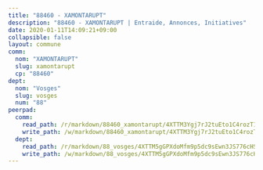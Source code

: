 ```yaml
---
title: "88460 - XAMONTARUPT"
description: "88460 - XAMONTARUPT | Entraide, Annonces, Initiatives"
date: 2020-01-11T14:09:21+09:00
collapsible: false
layout: commune
comm:
  nom: "XAMONTARUPT"
  slug: xamontarupt
  cp: "88460"
dept:
  nom: "Vosges"
  slug: vosges
  num: "88"
peerpad:
  comm:
    read_path: /r/markdown/88460_xamontarupt/4XTTM3Ygj7rJ2tuEto1C4rozT1ye3bf5ujXAth4CFb9L7pd7n
    write_path: /w/markdown/88460_xamontarupt/4XTTM3Ygj7rJ2tuEto1C4rozT1ye3bf5ujXAth4CFb9L7pd7n-K3TgUiomFivbnyv4AX5iVjFCTWw8sDQzNzcwpySE3EKw3uyeCRyNw1uDkwfuFg74mDF4CyEQuxVP6nNnw4f7saGudafF3iAQQxQ9FPZR3MQHbRCvizEsPuscX5WCj7Ate6QNQFAg
  dept:
    read_path: /r/markdown/88_vosges/4XTTM5gGPXdoMfm9p5dc9sEwn3JS776cHSw64JYpD4AKnKgyh
    write_path: /w/markdown/88_vosges/4XTTM5gGPXdoMfm9p5dc9sEwn3JS776cHSw64JYpD4AKnKgyh-K3TgUjEFywcTUHQwfrd2vcZqhoXLakdoQGFv4iriv1FKkvQkBsudnBxafkQDfPcxTDRHN5T6bYyganuvcakuKenYoB5mPLKqUBjNMwpn75GQVixUmzXGkneDufRSqDthC8iyXi1Z
---
```


